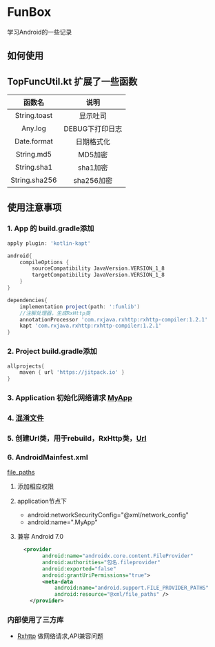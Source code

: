 # FunBox

学习Android的一些记录

## 如何使用


## TopFuncUtil.kt 扩展了一些函数

| 函数名  | 说明 |
|:-:| :-: |
| String.toast | 显示吐司 |
| Any.log | DEBUG下打印日志 |
| Date.format | 日期格式化 |
| String.md5 | MD5加密 |
| String.sha1| sha1加密 |
| String.sha256| sha256加密 |

## 使用注意事项

### 1. App 的 build.gradle添加 

```groovy
apply plugin: 'kotlin-kapt'

android{
    compileOptions {
        sourceCompatibility JavaVersion.VERSION_1_8
        targetCompatibility JavaVersion.VERSION_1_8
    }
}

dependencies{
    implementation project(path: ':funlib')
    //注解处理器，生成RxHttp类
    annotationProcessor 'com.rxjava.rxhttp:rxhttp-compiler:1.2.1'
    kapt 'com.rxjava.rxhttp:rxhttp-compiler:1.2.1'
}
```

### 2. Project build.gradle添加
```groovy
allprojects{
    maven { url 'https://jitpack.io' }
}
```

### 3. Application 初始化网络请求 [MyApp]()

### 4. [混淆文件]()

### 5. 创建Url类，用于rebuild，RxHttp类，[Url]() 

### 6. AndroidMainfest.xml

[file_paths](https://github.com/wlDayDayUp/FunBox/blob/master/app/src/main/res/xml/file_paths.xml)
  
1. 添加相应权限

2. application节点下
    - android:networkSecurityConfig="@xml/network_config"
    - android:name=".MyApp"
3. 兼容 Android 7.0 
    ```xml
      <provider
            android:name="androidx.core.content.FileProvider"
            android:authorities="包名.fileprovider"
            android:exported="false"
            android:grantUriPermissions="true">
            <meta-data
                android:name="android.support.FILE_PROVIDER_PATHS"
                android:resource="@xml/file_paths" />
        </provider>
    ```
    

### 内部使用了三方库
 
- [Rxhttp](https://github.com/liujingxing/RxHttp) 做网络请求,API兼容问题

